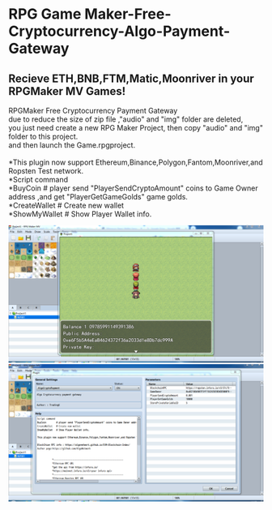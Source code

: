 # RPG Game Maker-Free-Cryptocurrency-Algo-Payment-Gateway<br>

## Recieve ETH,BNB,FTM,Matic,Moonriver in your RPGMaker MV Games!

RPGMaker Free Cryptocurrency Payment Gateway<br>
due to reduce the size of zip file ,"audio" and "img" folder are deleted,<br>
you just need create a new RPG Maker Project, then copy "audio" and "img" folder to this project. <br>
and then launch the Game.rpgproject. <br>
 <br>
 *This plugin now support Ethereum,Binance,Polygon,Fantom,Moonriver,and Ropsten Test network. <br>
 *Script command <br>
 *BuyCoin        # player send "PlayerSendCryptoAmount" coins to Game Owner address ,and get "PlayerGetGameGolds" game golds. <br>
 *CreateWallet   # Create new wallet <br>
 *ShowMyWallet   # Show Player Wallet info. <br>
 

 
 
<img src="https://github.com/AlgoNetwork/RPGMaker-Free-Cryptocurrency-Algo-Payment-Gateway/blob/main/algoPayment.png" alt="algoPayment">
 <br>
<img src="https://github.com/AlgoNetwork/RPGMaker-Free-Cryptocurrency-Algo-Payment-Gateway/blob/main/plugin.png" alt="RPGmaker">
